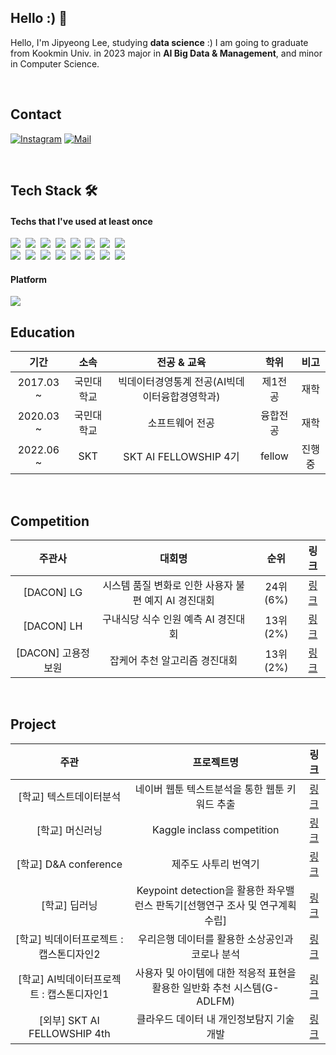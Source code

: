## Hello :) 👋
Hello, I'm Jipyeong Lee, studying **data science** :)
I am going to graduate from Kookmin Univ. in 2023
major in **AI Big Data & Management**, and minor in Computer Science.

<br>

## Contact
[![Instagram](https://img.shields.io/badge/Instagram-dd2a7b?style=flat-square&logo=Instagram&logoColor=white)](https://www.instagram.com/jee_p0) 
[![Mail](https://img.shields.io/badge/leejipyeong@gmail.com-e10915?style=flat-square&logo=Gmail&logoColor=white)](leejipyeomg@gmail.com)

<br>

## Tech Stack 🛠
#### Techs that I've used at least once

<p align="left">
  <img src="https://img.shields.io/badge/Python-3766AB?style=flat-square&logo=Python&logoColor=white"/></a>&nbsp 
  <img src="https://img.shields.io/badge/Java-007396?style=flat-square&logo=Java&logoColor=white"/></a>&nbsp 
  <img src="https://img.shields.io/badge/Javascript-ffb13b?style=flat-square&logo=javascript&logoColor=white"/></a>&nbsp 
  <img src="https://img.shields.io/badge/tensorflow-FF6F00?style=flat-square&logo=tensorflow&logoColor=white"/>&nbsp 
  <img src="https://img.shields.io/badge/Pytorch-EE4C2C?style=flat-square&logo=Pytorch&logoColor=white"/>&nbsp
  <img src="https://img.shields.io/badge/SQL-4479A1?style=flat-square&logo=MySQL&logoColor=white"/>&nbsp
  <img src="https://img.shields.io/badge/Qgis-589632?style=flat-square&logo=Qgis&logoColor=white"/></a>&nbsp 
  <img src="https://img.shields.io/badge/Excel-217346?style=flat-square&logo=Microsoft Excel&logoColor=white"/></a>&nbsp 
  <br>
  <img src="https://img.shields.io/badge/Jupyter-F37626?style=flat-square&logo=Jupyter&logoColor=white"/></a>&nbsp 
  <img src="https://img.shields.io/badge/Google Colab-F9AB00?style=flat-square&logo=Google Colab&logoColor=white"/></a>&nbsp 
  <img src="https://img.shields.io/badge/PyCharm-000000?style=flat-square&logo=PyCharm&logoColor=white"/></a>&nbsp 
  <img src="https://img.shields.io/badge/VSCode-007ACC?style=flat-square&logo=Visual Studio Code&logoColor=white"/></a>&nbsp 
  <img src="https://img.shields.io/badge/aws-333664?style=flat-square&logo=amazon-aws&logoColor=white"/></a>&nbsp 
  <img src="https://img.shields.io/badge/Git-F05032?style=flat-square&logo=Git&logoColor=white"/></a>&nbsp
  <img src="https://img.shields.io/badge/GitHub-181717?style=flat-square&logo=GitHub&logoColor=white"/></a>&nbsp 
  <img src="https://img.shields.io/badge/Slack-4A154B?style=flat-square&logo=Slack&logoColor=white"/> </a>&nbsp 
</p>

#### Platform
<img src="https://img.shields.io/badge/Windows-0078D6?style=flat-square&logo=Windows&logoColor=white"/> 

<br>

## Education
| 기간 | 소속 | 전공 & 교육 | 학위 | 비고 |
| :------: | :------: | :------: | :------: | :------: |
| 2017.03 ~ | 국민대학교 | 빅데이터경영통계 전공(AI빅데이터융합경영학과) | 제1전공 | 재학 |
| 2020.03 ~ | 국민대학교 | 소프트웨어 전공 | 융합전공 | 재학 |
| 2022.06 ~ | SKT | SKT AI FELLOWSHIP 4기 | fellow | 진행 중 |

<br>

## Competition
| 주관사 | 대회명 | 순위 | 링크 |
| :------: | :------:| :------:|:------:|
| [DACON] LG | 시스템 품질 변화로 인한 사용자 불편 예지 AI 경진대회 | 24위(6%) | [링크](https://github.com/jipyeong-lee/Dacon/tree/master/%5BLG%5D%EC%8B%9C%EC%8A%A4%ED%85%9C%20%ED%92%88%EC%A7%88%20%EB%B3%80%ED%99%94%EB%A1%9C%20%EC%9D%B8%ED%95%9C%20%EC%82%AC%EC%9A%A9%EC%9E%90%20%EB%B6%88%ED%8E%B8%20%EC%98%88%EC%A7%80%20AI%20%EA%B2%BD%EC%A7%84%EB%8C%80%ED%9A%8C) |
| [DACON] LH | 구내식당 식수 인원 예측 AI 경진대회 | 13위(2%) | [링크](https://github.com/jipyeong-lee/Dacon/tree/master/%5BLH%5D%EA%B5%AC%EB%82%B4%EC%8B%9D%EB%8B%B9%20%EC%8B%9D%EC%88%98%20%EC%9D%B8%EC%9B%90%20%EC%98%88%EC%B8%A1%20AI%20%EA%B2%BD%EC%A7%84%EB%8C%80%ED%9A%8C) |
| [DACON] 고용정보원 | 잡케어 추천 알고리즘 경진대회	| 13위(2%) | [링크](https://github.com/jipyeong-lee/Dacon/tree/master/%5B%EA%B3%A0%EC%9A%A9%EC%A0%95%EB%B3%B4%EC%9B%90%5D%EC%9E%A1%EC%BC%80%EC%96%B4%20%EC%B6%94%EC%B2%9C%20%EC%95%8C%EA%B3%A0%EB%A6%AC%EC%A6%98%20%EA%B2%BD%EC%A7%84%EB%8C%80%ED%9A%8C) |

<br>

## Project
| 주관 | 프로젝트명 | 링크 |
| :------: | :------:| :------:|
| [학교] 텍스트데이터분석 | 네이버 웹툰 텍스트분석을 통한 웹툰 키워드 추출 | [링크](https://github.com/jipyeong-lee/Project_KMU/tree/master/%ED%85%8D%EC%8A%A4%ED%8A%B8%EB%8D%B0%EC%9D%B4%ED%84%B0%EB%B6%84%EC%84%9D) |
| [학교] 머신러닝 | Kaggle inclass competition | [링크](https://github.com/jipyeong-lee/Project_KMU/tree/master/%EB%A8%B8%EC%8B%A0%EB%9F%AC%EB%8B%9D/competition) |
| [학교] D&A conference | 제주도 사투리 번역기 | [링크](https://github.com/jipyeong-lee/Korean_Dialect_Translation) |
| [학교] 딥러닝 | Keypoint detection을 활용한 좌우밸런스 판독기[선행연구 조사 및 연구계획 수립] | [링크](https://github.com/jipyeong-lee/Project_KMU/blob/master/%EB%94%A5%EB%9F%AC%EB%8B%9D/%ED%94%84%EB%A1%9C%EC%A0%9D%ED%8A%B8/%EB%94%A5%EB%9F%AC%EB%8B%9D_11%EC%A1%B0_%EC%B5%9C%EC%A2%85%EB%B0%9C%ED%91%9C_%EC%B5%9C%EC%A2%85.pdf)
| [학교] 빅데이터프로젝트 : 캡스톤디자인2 | 우리은행 데이터를 활용한 소상공인과 코로나 분석 | [링크](https://github.com/jipyeong-lee/Capstone2_2021/blob/master/%5B2021%20%EC%BA%A1%EC%8A%A4%ED%86%A4%5D%20%EC%86%8C%EC%83%81%EA%B3%B5%EC%9D%B8%EA%B3%BC%20%EC%BD%94%EB%A1%9C%EB%82%98%20_%20%EB%84%88%ED%9D%AC%EC%9D%80%ED%96%89.pdf) |
| [학교] AI빅데이터프로젝트 : 캡스톤디자인1 | 사용자 및 아이템에 대한 적응적 표현을 활용한 일반화 추천 시스템(G-ADLFM) | [링크](https://github.com/jipyeong-lee/Capstone1_2022/blob/master/G_ADLFM_%EC%B5%9C%EC%A2%85%EB%B0%9C%ED%91%9C.pdf) |
| [외부] SKT AI FELLOWSHIP 4th | 클라우드 데이터 내 개인정보탐지 기술 개발 | [링크](https://github.com/jipyeong-lee/NER_project) |
